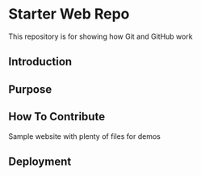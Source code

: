 # Starter Web Repo

This repository is for showing how Git and GitHub work

## Introduction

## Purpose

## How To Contribute

Sample website with plenty of files for demos

## Deployment